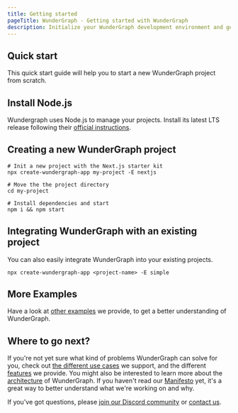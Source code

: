 ```yaml
---
title: Getting started
pageTitle: WunderGraph - Getting started with WunderGraph
description: Initialize your WunderGraph development environment and get started using WunderGraph
---
```


## Quick start

This quick start guide will help you to start a new WunderGraph project from scratch.

## Install Node.js

Wundergraph uses Node.js to manage your projects. Install its latest LTS release
following their [official instructions](https://nodejs.org).

## Creating a new WunderGraph project

```shell
# Init a new project with the Next.js starter kit
npx create-wundergraph-app my-project -E nextjs

# Move the the project directory
cd my-project

# Install dependencies and start
npm i && npm start
```

## Integrating WunderGraph with an existing project

You can also easily integrate WunderGraph into your existing projects.

```shell
npx create-wundergraph-app <project-name> -E simple
```

## More Examples

Have a look at [other examples](/docs/examples) we provide, to get a better understanding of WunderGraph.

## Where to go next?

If you're not yet sure what kind of problems WunderGraph can solve for you,
check out [the different use cases](/docs/use-cases) we support,
and the different [features](/docs/features) we provide.
You might also be interested to learn more about the [architecture](/docs/architecture) of WunderGraph.
If you haven't read our [Manifesto](/manifesto) yet, it's a great way to better understand what we're working on and why.

If you've got questions, please [join our Discord community](https://wundergraph.com/discord) or [contact us](https://wundergraph.com/contact/sales).
